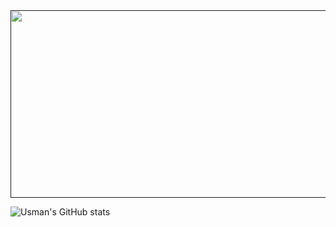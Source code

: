 <a href="" style="display: block; text-align: center;">
  <img height="300" width="1000" src="https://media.giphy.com/media/zwPRprvrP4Lm0/giphy.gif" style="margin-left: auto; margin-right: auto;" />
</a>



![Usman's GitHub stats](https://github-readme-stats.vercel.app/api?username=UsmanGill-UG&show_icons=true&theme=radical)

<!--
**UsmanGill-UG/UsmanGill-UG** is a ✨ _special_ ✨ repository because its `README.md` (this file) appears on your GitHub profile.

Here are some ideas to get you started:

- 🔭 I’m currently working on ...
- 🌱 I’m currently learning ...
- 👯 I’m looking to collaborate on ...
- 🤔 I’m looking for help with ...
- 💬 Ask me about ...
- 📫 How to reach me: ...
- 😄 Pronouns: ...
- ⚡ Fun fact: ...
-->
